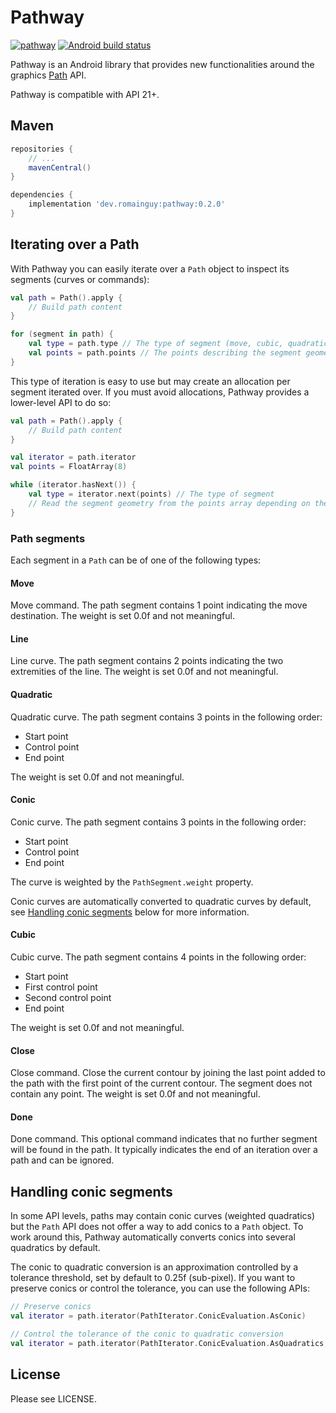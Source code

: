 # Pathway

[![pathway](https://maven-badges.herokuapp.com/maven-central/dev.romainguy/pathway/badge.svg?subject=pathway)](https://maven-badges.herokuapp.com/maven-central/dev.romainguy/pathway)
[![Android build status](https://github.com/romainguy/pathway/workflows/Android/badge.svg)](https://github.com/romainguy/pathway/actions?query=workflow%3AAndroid)

Pathway is an Android library that provides new functionalities around the graphics
[Path](https://developer.android.com/reference/android/graphics/Path) API.

Pathway is compatible with API 21+.

## Maven

```gradle
repositories {
    // ...
    mavenCentral()
}

dependencies {
    implementation 'dev.romainguy:pathway:0.2.0'
}
```

## Iterating over a Path

With Pathway you can easily iterate over a `Path` object to inspect its segments
(curves or commands):

```kotlin
val path = Path().apply {
    // Build path content
}

for (segment in path) {
    val type = path.type // The type of segment (move, cubic, quadratic, line, close, etc.)
    val points = path.points // The points describing the segment geometry
}
```

This type of iteration is easy to use but may create an allocation per segment iterated over.
If you must avoid allocations, Pathway provides a lower-level API to do so:

```kotlin
val path = Path().apply {
    // Build path content
}

val iterator = path.iterator
val points = FloatArray(8)

while (iterator.hasNext()) {
    val type = iterator.next(points) // The type of segment
    // Read the segment geometry from the points array depending on the type
}

```

### Path segments

Each segment in a `Path` can be of one of the following types:

#### Move

Move command. The path segment contains 1 point indicating the move destination.
The weight is set 0.0f and not meaningful.

#### Line

Line curve. The path segment contains 2 points indicating the two extremities of
the line. The weight is set 0.0f and not meaningful.

#### Quadratic

Quadratic curve. The path segment contains 3 points in the following order:
- Start point
- Control point
- End point

The weight is set 0.0f and not meaningful.

#### Conic

Conic curve. The path segment contains 3 points in the following order:
- Start point
- Control point
- End point

The curve is weighted by the `PathSegment.weight` property.

Conic curves are automatically converted to quadratic curves by default, see
[Handling conic segments](#handling-conic-segments) below for more information.

#### Cubic

Cubic curve. The path segment contains 4 points in the following order:
- Start point
- First control point
- Second control point
- End point

The weight is set 0.0f and not meaningful.

#### Close

Close command. Close the current contour by joining the last point added to the
path with the first point of the current contour. The segment does not contain
any point. The weight is set 0.0f and not meaningful.

#### Done

Done command. This optional command indicates that no further segment will be
found in the path. It typically indicates the end of an iteration over a path
and can be ignored.

## Handling conic segments

In some API levels, paths may contain conic curves (weighted quadratics) but the
`Path` API does not offer a way to add conics to a `Path` object. To work around
this, Pathway automatically converts conics into several quadratics by default.

The conic to quadratic conversion is an approximation controlled by a tolerance
threshold, set by default to 0.25f (sub-pixel). If you want to preserve conics
or control the tolerance, you can use the following APIs:

```kotlin
// Preserve conics
val iterator = path.iterator(PathIterator.ConicEvaluation.AsConic)

// Control the tolerance of the conic to quadratic conversion
val iterator = path.iterator(PathIterator.ConicEvaluation.AsQuadratics, 2.0f)

```

## License

Please see LICENSE.
